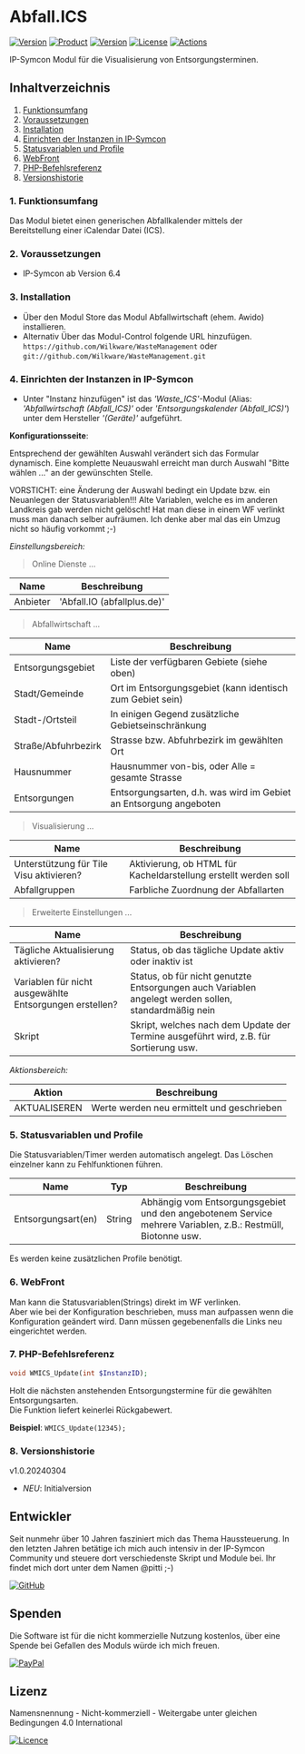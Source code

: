 # Abfall.ICS

[![Version](https://img.shields.io/badge/Symcon-PHP--Modul-red.svg?style=flat-square)](https://www.symcon.de/service/dokumentation/entwicklerbereich/sdk-tools/sdk-php/)
[![Product](https://img.shields.io/badge/Symcon%20Version-6.4-blue.svg?style=flat-square)](https://www.symcon.de/produkt/)
[![Version](https://img.shields.io/badge/Modul%20Version-1.0.20240304-orange.svg?style=flat-square)](https://github.com/Wilkware/WasteManagement)
[![License](https://img.shields.io/badge/License-CC%20BY--NC--SA%204.0-green.svg?style=flat-square)](https://creativecommons.org/licenses/by-nc-sa/4.0/)
[![Actions](https://img.shields.io/github/actions/workflow/status/wilkware/WasteManagement/style.yml?branch=main&label=CheckStyle&style=flat-square)](https://github.com/Wilkware/WasteManagement/actions)

IP-Symcon Modul für die Visualisierung von Entsorgungsterminen.

## Inhaltverzeichnis

1. [Funktionsumfang](#user-content-1-funktionsumfang)
2. [Voraussetzungen](#user-content-2-voraussetzungen)
3. [Installation](#user-content-3-installation)
4. [Einrichten der Instanzen in IP-Symcon](#user-content-4-einrichten-der-instanzen-in-ip-symcon)
5. [Statusvariablen und Profile](#user-content-5-statusvariablen-und-profile)
6. [WebFront](#user-content-6-webfront)
7. [PHP-Befehlsreferenz](#user-content-7-php-befehlsreferenz)
8. [Versionshistorie](#user-content-8-versionshistorie)

### 1. Funktionsumfang

Das Modul bietet einen generischen Abfallkalender mittels der Bereitstellung einer iCalendar Datei (ICS).

### 2. Voraussetzungen

* IP-Symcon ab Version 6.4

### 3. Installation

* Über den Modul Store das Modul Abfallwirtschaft (ehem. Awido) installieren.
* Alternativ Über das Modul-Control folgende URL hinzufügen.  
`https://github.com/Wilkware/WasteManagement` oder `git://github.com/Wilkware/WasteManagement.git`

### 4. Einrichten der Instanzen in IP-Symcon

* Unter "Instanz hinzufügen" ist das _'Waste_ICS'_-Modul (Alias: _'Abfallwirtschaft (Abfall_ICS)'_ oder _'Entsorgungskalender (Abfall_ICS)'_)  unter dem Hersteller _'(Geräte)'_ aufgeführt.

__Konfigurationsseite__:

Entsprechend der gewählten Auswahl verändert sich das Formular dynamisch.
Eine komplette Neuauswahl erreicht man durch Auswahl "Bitte wählen ..." an der gewünschten Stelle.

VORSTICHT: eine Änderung der Auswahl bedingt ein Update bzw. ein Neuanlegen der Statusvariablen!!!
Alte Variablen, welche es im anderen Landkreis gab werden nicht gelöscht! Hat man diese in einem WF verlinkt muss man danach
selber aufräumen. Ich denke aber mal das ein Umzug nicht so häufig vorkommt ;-)

_Einstellungsbereich:_

> Online Dienste ...

Name                    | Beschreibung
----------------------- | ----------------------------------
Anbieter                | 'Abfall.IO (abfallplus.de)'

> Abfallwirtschaft ...

Name                    | Beschreibung
----------------------- | ---------------------------------
Entsorgungsgebiet       | Liste der verfügbaren Gebiete (siehe oben)
Stadt/Gemeinde          | Ort im Entsorgungsgebiet (kann identisch zum Gebiet sein)
Stadt-/Ortsteil         | In einigen Gegend zusätzliche Gebietseinschränkung
Straße/Abfuhrbezirk     | Strasse bzw. Abfuhrbezirk im gewählten Ort
Hausnummer              | Hausnummer von-bis, oder Alle = gesamte Strasse
Entsorgungen            | Entsorgungsarten, d.h. was wird im Gebiet an Entsorgung angeboten

> Visualisierung ...

Name                                          | Beschreibung
--------------------------------------------- | ---------------------------------
Unterstützung für Tile Visu aktivieren?       | Aktivierung, ob HTML für Kacheldarstellung erstellt werden soll
Abfallgruppen                                 | Farbliche Zuordnung der Abfallarten

> Erweiterte Einstellungen ...

Name                                                    | Beschreibung
------------------------------------------------------- | ---------------------------------
Tägliche Aktualisierung aktivieren?                     | Status, ob das tägliche Update aktiv oder inaktiv ist
Variablen für nicht ausgewählte Entsorgungen erstellen? | Status, ob für nicht genutzte Entsorgungen auch Variablen angelegt werden sollen, standardmäßig nein
Skript                                                  | Skript, welches nach dem Update der Termine ausgeführt wird, z.B. für Sortierung usw.

_Aktionsbereich:_

Aktion                  | Beschreibung
----------------------- | ---------------------------------
AKTUALISEREN            | Werte werden neu ermittelt und geschrieben

### 5. Statusvariablen und Profile

Die Statusvariablen/Timer werden automatisch angelegt. Das Löschen einzelner kann zu Fehlfunktionen führen.

Name               | Typ       | Beschreibung
-------------------| --------- | ----------------
Entsorgungsart(en) | String    | Abhängig vom Entsorgungsgebiet und den angebotenem Service mehrere Variablen, z.B.: Restmüll, Biotonne usw.

Es werden keine zusätzlichen Profile benötigt.

### 6. WebFront

Man kann die Statusvariablen(Strings) direkt im WF verlinken.  
Aber wie bei der Konfiguration beschrieben, muss man aufpassen wenn die Konfiguration geändert wird. Dann müssen gegebenenfalls die Links neu eingerichtet werden.

### 7. PHP-Befehlsreferenz

```php
void WMICS_Update(int $InstanzID);
```

Holt die nächsten anstehenden Entsorgungstermine für die gewählten Entsorgungsarten.  
Die Funktion liefert keinerlei Rückgabewert.

__Beispiel__: `WMICS_Update(12345);`


### 8. Versionshistorie

v1.0.20240304

* _NEU_: Initialversion

## Entwickler

Seit nunmehr über 10 Jahren fasziniert mich das Thema Haussteuerung. In den letzten Jahren betätige ich mich auch intensiv in der IP-Symcon Community und steuere dort verschiedenste Skript und Module bei. Ihr findet mich dort unter dem Namen @pitti ;-)

[![GitHub](https://img.shields.io/badge/GitHub-@wilkware-181717.svg?style=for-the-badge&logo=github)](https://wilkware.github.io/)

## Spenden

Die Software ist für die nicht kommerzielle Nutzung kostenlos, über eine Spende bei Gefallen des Moduls würde ich mich freuen.

[![PayPal](https://img.shields.io/badge/PayPal-spenden-00457C.svg?style=for-the-badge&logo=paypal)](https://www.paypal.com/cgi-bin/webscr?cmd=_s-xclick&hosted_button_id=8816166)

## Lizenz

Namensnennung - Nicht-kommerziell - Weitergabe unter gleichen Bedingungen 4.0 International

[![Licence](https://img.shields.io/badge/License-CC_BY--NC--SA_4.0-EF9421.svg?style=for-the-badge&logo=creativecommons)](https://creativecommons.org/licenses/by-nc-sa/4.0/)
